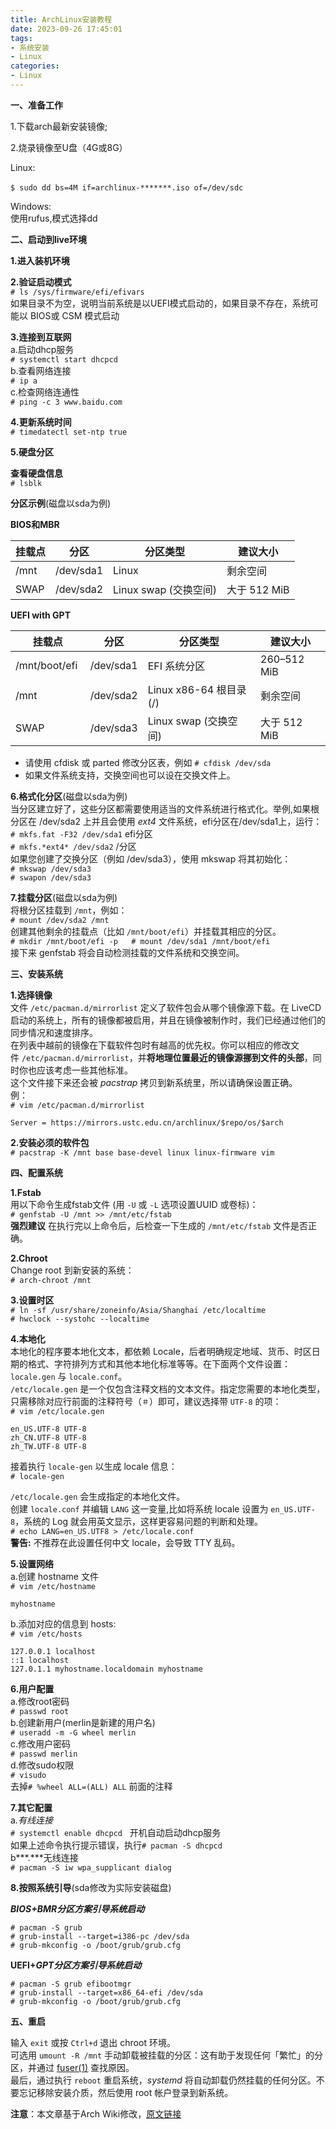 ```yaml
---
title: ArchLinux安装教程
date: 2023-09-26 17:45:01
tags:
- 系统安装
- Linux
categories:
- Linux
---
```

**一、准备工作**

1.下载arch最新安装镜像;

2.烧录镜像至U盘（4G或8G）

Linux:

`$ sudo dd bs=4M if=archlinux-*******.iso of=/dev/sdc` 

Windows:  
使用rufus,模式选择dd

**二、启动到live环境**

**1.进入装机环境**

**2.验证启动模式**  
`# ls /sys/firmware/efi/efivars`  
如果目录不为空，说明当前系统是以UEFI模式启动的，如果目录不存在，系统可能以 BIOS或 CSM 模式启动

**3.连接到互联网**  
a.启动dhcp服务  
`# systemctl start dhcpcd`  
b.查看网络连接  
`# ip a`  
c.检查网络连通性  
`# ping -c 3 www.baidu.com`

**4.更新系统时间**  
`# timedatectl set-ntp true`

**5.硬盘分区**

**查看硬盘信息**  
`# lsblk`

**分区示例**(磁盘以sda为例)

**BIOS和MBR**

| 挂载点 | 分区 | 分区类型 | 建议大小 |
| --- | --- | --- | --- |
| /mnt | /dev/sda1 | Linux | 剩余空间 |
| SWAP | /dev/sda2 | Linux swap (交换空间) | 大于 512 MiB |

**UEFI with GPT**

| 挂载点 | 分区 | 分区类型 | 建议大小 |
| --- | --- | --- | --- |
| /mnt/boot/efi  | /dev/sda1 | EFI 系统分区 | 260–512 MiB |
| /mnt | /dev/sda2 | Linux x86-64 根目录 (/) | 剩余空间 |
| SWAP | /dev/sda3 | Linux swap (交换空间) | 大于 512 MiB |

*   请使用 cfdisk 或 parted 修改分区表，例如 `# cfdisk /dev/sda`
*   如果文件系统支持，交换空间也可以设在交换文件上。

**6.格式化分区**(磁盘以sda为例)  
当分区建立好了，这些分区都需要使用适当的文件系统进行格式化。举例,如果根分区在 /dev/sda2 上并且会使用 *ext4* 文件系统，efi分区在/dev/sda1上，运行：  
`# mkfs.fat -F32 /dev/sda1` efi分区  
`# mkfs.*ext4* /dev/sda2` /分区  
如果您创建了交换分区（例如 /dev/sda3），使用 mkswap 将其初始化：  
`# mkswap /dev/sda3`  
`# swapon /dev/sda3`

**7.挂载分区**(磁盘以sda为例)  
将根分区挂载到 `/mnt`，例如：  
`# mount /dev/sda2 /mnt`  
创建其他剩余的挂载点（比如 `/mnt/boot/efi`）并挂载其相应的分区。  
`# mkdir /mnt/boot/efi -p   # mount /dev/sda1 /mnt/boot/efi`  
接下来 genfstab 将会自动检测挂载的文件系统和交换空间。

**三、安装系统**

**1.选择镜像**  
文件 `/etc/pacman.d/mirrorlist` 定义了软件包会从哪个镜像源下载。在 LiveCD 启动的系统上，所有的镜像都被启用，并且在镜像被制作时，我们已经通过他们的同步情况和速度排序。  
在列表中越前的镜像在下载软件包时有越高的优先权。你可以相应的修改文件 `/etc/pacman.d/mirrorlist`，并**将地理位置最近的镜像源挪到文件的头部**，同时你也应该考虑一些其他标准。  
这个文件接下来还会被 *pacstrap* 拷贝到新系统里，所以请确保设置正确。  
例：  
`# vim /etc/pacman.d/mirrorlist`  
```
Server = https://mirrors.ustc.edu.cn/archlinux/$repo/os/$arch
```

**2.安装必须的软件包**  
`# pacstrap -K /mnt base base-devel linux linux-firmware vim`

**四、配置系统**

**1.Fstab**  
用以下命令生成fstab文件 (用 `-U` 或 `-L` 选项设置UUID 或卷标)：  
`# genfstab -U /mnt >> /mnt/etc/fstab`  
**强烈建议** 在执行完以上命令后，后检查一下生成的 `/mnt/etc/fstab` 文件是否正确。

**2.Chroot**  
Change root 到新安装的系统：  
`# arch-chroot /mnt`

**3.设置时区**  
`# ln -sf /usr/share/zoneinfo/Asia/Shanghai /etc/localtime`  
`# hwclock --systohc --localtime`

**4.本地化**  
本地化的程序要本地化文本，都依赖 Locale，后者明确规定地域、货币、时区日期的格式、字符排列方式和其他本地化标准等等。在下面两个文件设置：`locale.gen` 与 `locale.conf`。  
`/etc/locale.gen` 是一个仅包含注释文档的文本文件。指定您需要的本地化类型，只需移除对应行前面的注释符号（`＃`）即可，建议选择带 `UTF-8` 的项：  
`# vim /etc/locale.gen`  
```
en_US.UTF-8 UTF-8  
zh_CN.UTF-8 UTF-8  
zh_TW.UTF-8 UTF-8
```
接着执行 `locale-gen` 以生成 locale 信息：  
`# locale-gen`

`/etc/locale.gen` 会生成指定的本地化文件。  
创建 `locale.conf` 并编辑 `LANG` 这一变量,比如将系统 locale 设置为 `en_US.UTF-8`，系统的 Log 就会用英文显示，这样更容易问题的判断和处理。  
`# echo LANG=en_US.UTF8 > /etc/locale.conf`  
**警告:** 不推荐在此设置任何中文 locale，会导致 TTY 乱码。

**5.设置网络**  
a.创建 hostname 文件  
`# vim /etc/hostname`  
```
myhostname
```

b.添加对应的信息到 hosts:  
`# vim /etc/hosts`  
```
127.0.0.1 localhost  
::1 localhost  
127.0.1.1 myhostname.localdomain myhostname
```
**6.用户配置**  
a.修改root密码  
`# passwd root`  
b.创建新用户(merlin是新建的用户名)  
`# useradd -m -G wheel merlin`  
c.修改用户密码  
`# passwd merlin`  
d.修改sudo权限  
`# visudo`  
去掉`# %wheel ALL=(ALL) ALL` 前面的注释

**7.其它配置**  
a.*有线连接*  
`# systemctl enable dhcpcd`   开机自动启动dhcp服务  
如果上述命令执行提示错误，执行`# pacman -S dhcpcd`  
b***.***无线连接  
`# pacman -S iw wpa_supplicant dialog`

**8.按照系统引导**(sda修改为实际安装磁盘)

***BIOS+BMR分区方案引导系统启动***  
```
# pacman -S grub   
# grub-install --target=i386-pc /dev/sda   
# grub-mkconfig -o /boot/grub/grub.cfg
```
**UEFI+*GPT分区方案引导系统启动***  
```
# pacman -S grub efibootmgr   
# grub-install --target=x86_64-efi /dev/sda    
# grub-mkconfig -o /boot/grub/grub.cfg
```

**五、重启**

输入 `exit` 或按 `Ctrl+d` 退出 chroot 环境。  
可选用 `umount -R /mnt` 手动卸载被挂载的分区：这有助于发现任何「繁忙」的分区，并通过 [fuser(1)](https://jlk.fjfi.cvut.cz/arch/manpages/man/fuser.1) 查找原因。  
最后，通过执行 `reboot` 重启系统，*systemd* 将自动卸载仍然挂载的任何分区。不要忘记移除安装介质，然后使用 root 帐户登录到新系统。

**注意**：本文章基于Arch Wiki修改，[原文链接](https://wiki.archlinux.org/title/Installation_guide)